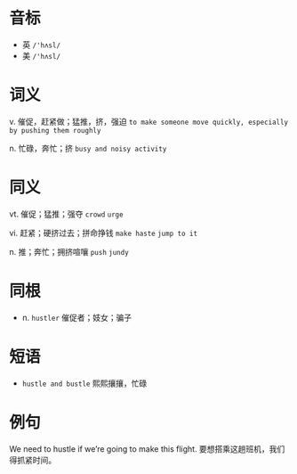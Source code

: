 # 音标

- 英 `/'hʌsl/`
- 美 `/'hʌsl/`

# 词义

v. 催促，赶紧做；猛推，挤，强迫
`to make someone move quickly, especially by pushing them roughly`

n. 忙碌，奔忙；挤
`busy and noisy activity`

# 同义

vt. 催促；猛推；强夺
`crowd` `urge`

vi. 赶紧；硬挤过去；拼命挣钱
`make haste` `jump to it`

n. 推；奔忙；拥挤喧嚷
`push` `jundy`

# 同根

- n. `hustler` 催促者；妓女；骗子

# 短语

- `hustle and bustle` 熙熙攘攘，忙碌

# 例句

We need to hustle if we’re going to make this flight.
要想搭乘这趟班机，我们得抓紧时间。


